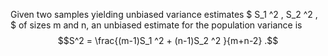 Given two samples yielding unbiased variance estimates
$ S_1 ^2 , S_2 ^2 , $ of sizes m and n, an unbiased estimate for the
population variance is
$$S^2 = \frac{(m-1)S_1 ^2 + (n-1)S_2 ^2 }{m+n-2} .$$

